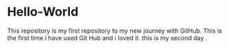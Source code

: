 # Hello-World
This repository is my first repository to my new journey with GitHub. 
This is the first time i have used Git Hub and i loved it.
this is my second day .
